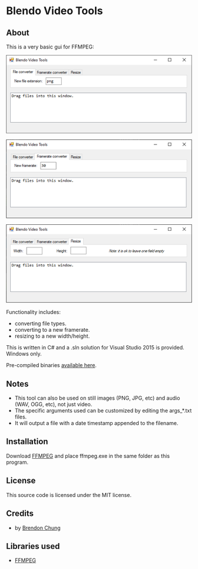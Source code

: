 # Blendo Video Tools

## About
This is a very basic gui for FFMPEG:

![](screenshot1.png)

![](screenshot2.png)

![](screenshot3.png)

Functionality includes:
- converting file types.
- converting to a new framerate.
- resizing to a new width/height.

This is written in C# and a .sln solution for Visual Studio 2015 is provided. Windows only.

Pre-compiled binaries [available here](https://github.com/blendogames/blendovideotools/releases/tag/release).

## Notes
- This tool can also be used on still images (PNG, JPG, etc) and audio (WAV, OGG, etc), not just video.
- The specific arguments used can be customized by editing the args_*.txt files.
- It will output a file with a date timestamp appended to the filename.

## Installation
Download [FFMPEG](https://www.ffmpeg.org/download.html#build-windows) and place ffmpeg.exe in the same folder as this program.

## License
This source code is licensed under the MIT license.

## Credits
- by [Brendon Chung](https://blendogames.com)

## Libraries used
- [FFMPEG](https://ffmpeg.org)
